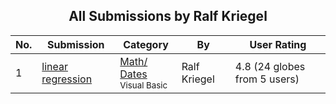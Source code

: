 ﻿<div align="center">

## All Submissions by Ralf Kriegel

</div>

No.  | Submission | Category | By   | User Rating
---- | ---------- | -------- | ---- | -----------
1 | [linear regression<br />](https://github.com/Planet-Source-Code/ralf-kriegel-linear-regression__1-14432) | [Math/ Dates<br /><sup>Visual Basic</sup>](../ByCategory/math-dates__1-37.md) | Ralf Kriegel | 4.8 (24 globes from 5 users)
